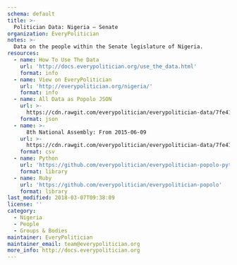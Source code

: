 ```yaml
---
schema: default
title: >-
  Politician Data: Nigeria — Senate
organization: EveryPolitician
notes: >-
  Data on the people within the Senate legislature of Nigeria.
resources:
  - name: How To Use The Data
    url: 'http://docs.everypolitician.org/use_the_data.html'
    format: info
  - name: View on EveryPolitician
    url: 'http://everypolitician.org/nigeria/'
    format: info
  - name: All Data as Popolo JSON
    url: >-
      https://cdn.rawgit.com/everypolitician/everypolitician-data/7fe417295428c8fac0656e31fe531bcb20e897df/data/Nigeria/Senate/ep-popolo-v1.0.json
    format: json
  - name: >-
      8th National Assembly: From 2015-06-09
    url: >-
      https://cdn.rawgit.com/everypolitician/everypolitician-data/7fe417295428c8fac0656e31fe531bcb20e897df/data/Nigeria/Senate/term-8.csv
    format: csv
  - name: Python
    url: 'https://github.com/everypolitician/everypolitician-popolo-python'
    format: library
  - name: Ruby
    url: 'https://github.com/everypolitician/everypolitician-popolo'
    format: library
last_modified: 2018-03-07T09:38:09
license: ''
category:
  - Nigeria
  - People
  - Groups & Bodies
maintainer: EveryPolitician
maintainer_email: team@everypolitician.org
more_info: http://docs.everypolitician.org
---
```

